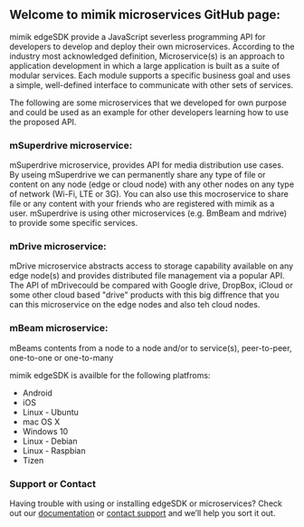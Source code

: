 ## Welcome to mimik microservices GitHub page:

mimik edgeSDK provide a JavaScript severless programming API for developers to develop and deploy their own microservices. According to the industry most acknowledged definition, Microservice(s) is an approach to application development in which a large application is built as a suite of modular services. Each module supports a specific business goal and uses a simple, well-defined interface to communicate with other sets of services.

The following are some microservices that we developed for own purpose and could be used as an example for other developers learning how to use the proposed API.

### mSuperdrive microservice: 
mSuperdrive microservice, provides API for media distribution use cases. By useing mSuperdrive we can permanently share any type of file or content on any node (edge or cloud node) with any other nodes on any type of network (Wi-Fi, LTE or 3G). You can also use this mocroservice to share file or any content with your friends who are registered with mimik as a user. mSuperdrive is using other microservices (e.g. BmBeam and mdrive) to provide some specific services. 

### mDrive microservice: 
mDrive microservice abstracts access to storage capability available on any edge node(s) and provides distributed file management via a popular API. The API of mDrivecould be compared with Google drive, DropBox, iCloud or some other cloud based "drive" products with this big diffrence that you can this microservice on the edge nodes and also teh cloud nodes.

### mBeam microservice: 
mBeams contents from a node to a node and/or to service(s), peer-to-peer, one-to-one or one-to-many

mimik edgeSDK is availble for the following platfroms:

- Android
- iOS
- Linux - Ubuntu
- mac OS X
- Windows 10
- Linux - Debian
- Linux - Raspbian
- Tizen





### Support or Contact

Having trouble with using or installing edgeSDK or microservices? Check out our [documentation](https://help.github.com/categories/github-pages-basics/) or [contact support](https://github.com/contact) and we’ll help you sort it out.
